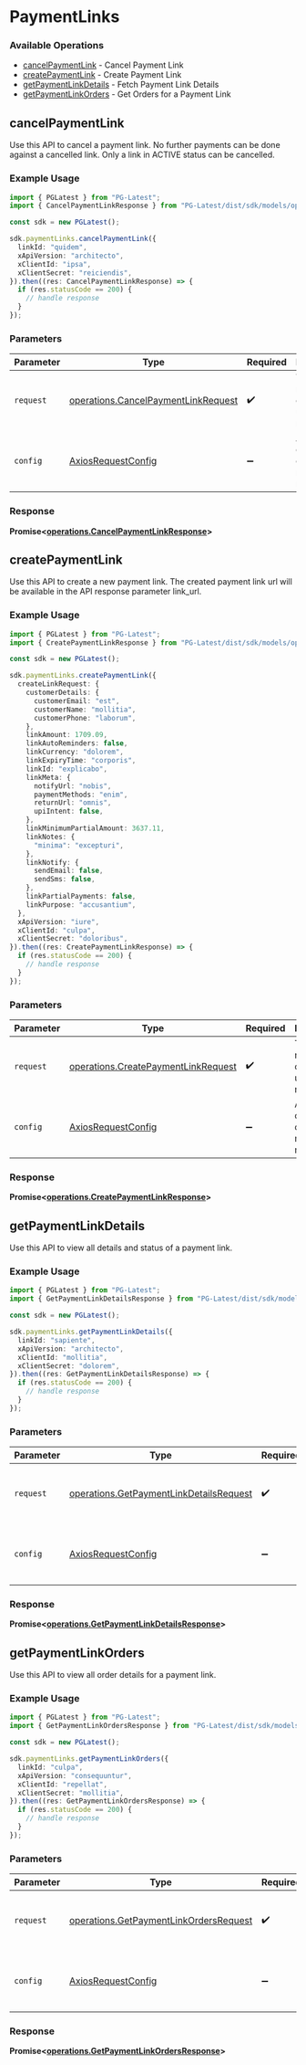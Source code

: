 # PaymentLinks

### Available Operations

* [cancelPaymentLink](#cancelpaymentlink) - Cancel Payment Link
* [createPaymentLink](#createpaymentlink) - Create Payment Link
* [getPaymentLinkDetails](#getpaymentlinkdetails) - Fetch Payment Link Details
* [getPaymentLinkOrders](#getpaymentlinkorders) - Get Orders for a Payment Link

## cancelPaymentLink

Use this API to cancel a payment link. No further payments can be done against a cancelled link. Only a link in ACTIVE status can be cancelled.

### Example Usage

```typescript
import { PGLatest } from "PG-Latest";
import { CancelPaymentLinkResponse } from "PG-Latest/dist/sdk/models/operations";

const sdk = new PGLatest();

sdk.paymentLinks.cancelPaymentLink({
  linkId: "quidem",
  xApiVersion: "architecto",
  xClientId: "ipsa",
  xClientSecret: "reiciendis",
}).then((res: CancelPaymentLinkResponse) => {
  if (res.statusCode == 200) {
    // handle response
  }
});
```

### Parameters

| Parameter                                                                                  | Type                                                                                       | Required                                                                                   | Description                                                                                |
| ------------------------------------------------------------------------------------------ | ------------------------------------------------------------------------------------------ | ------------------------------------------------------------------------------------------ | ------------------------------------------------------------------------------------------ |
| `request`                                                                                  | [operations.CancelPaymentLinkRequest](../../models/operations/cancelpaymentlinkrequest.md) | :heavy_check_mark:                                                                         | The request object to use for the request.                                                 |
| `config`                                                                                   | [AxiosRequestConfig](https://axios-http.com/docs/req_config)                               | :heavy_minus_sign:                                                                         | Available config options for making requests.                                              |


### Response

**Promise<[operations.CancelPaymentLinkResponse](../../models/operations/cancelpaymentlinkresponse.md)>**


## createPaymentLink

Use this API to create a new payment link. The created payment link url will be available in the API response parameter link_url.

### Example Usage

```typescript
import { PGLatest } from "PG-Latest";
import { CreatePaymentLinkResponse } from "PG-Latest/dist/sdk/models/operations";

const sdk = new PGLatest();

sdk.paymentLinks.createPaymentLink({
  createLinkRequest: {
    customerDetails: {
      customerEmail: "est",
      customerName: "mollitia",
      customerPhone: "laborum",
    },
    linkAmount: 1709.09,
    linkAutoReminders: false,
    linkCurrency: "dolorem",
    linkExpiryTime: "corporis",
    linkId: "explicabo",
    linkMeta: {
      notifyUrl: "nobis",
      paymentMethods: "enim",
      returnUrl: "omnis",
      upiIntent: false,
    },
    linkMinimumPartialAmount: 3637.11,
    linkNotes: {
      "minima": "excepturi",
    },
    linkNotify: {
      sendEmail: false,
      sendSms: false,
    },
    linkPartialPayments: false,
    linkPurpose: "accusantium",
  },
  xApiVersion: "iure",
  xClientId: "culpa",
  xClientSecret: "doloribus",
}).then((res: CreatePaymentLinkResponse) => {
  if (res.statusCode == 200) {
    // handle response
  }
});
```

### Parameters

| Parameter                                                                                  | Type                                                                                       | Required                                                                                   | Description                                                                                |
| ------------------------------------------------------------------------------------------ | ------------------------------------------------------------------------------------------ | ------------------------------------------------------------------------------------------ | ------------------------------------------------------------------------------------------ |
| `request`                                                                                  | [operations.CreatePaymentLinkRequest](../../models/operations/createpaymentlinkrequest.md) | :heavy_check_mark:                                                                         | The request object to use for the request.                                                 |
| `config`                                                                                   | [AxiosRequestConfig](https://axios-http.com/docs/req_config)                               | :heavy_minus_sign:                                                                         | Available config options for making requests.                                              |


### Response

**Promise<[operations.CreatePaymentLinkResponse](../../models/operations/createpaymentlinkresponse.md)>**


## getPaymentLinkDetails

Use this API to view all details and status of a payment link.

### Example Usage

```typescript
import { PGLatest } from "PG-Latest";
import { GetPaymentLinkDetailsResponse } from "PG-Latest/dist/sdk/models/operations";

const sdk = new PGLatest();

sdk.paymentLinks.getPaymentLinkDetails({
  linkId: "sapiente",
  xApiVersion: "architecto",
  xClientId: "mollitia",
  xClientSecret: "dolorem",
}).then((res: GetPaymentLinkDetailsResponse) => {
  if (res.statusCode == 200) {
    // handle response
  }
});
```

### Parameters

| Parameter                                                                                          | Type                                                                                               | Required                                                                                           | Description                                                                                        |
| -------------------------------------------------------------------------------------------------- | -------------------------------------------------------------------------------------------------- | -------------------------------------------------------------------------------------------------- | -------------------------------------------------------------------------------------------------- |
| `request`                                                                                          | [operations.GetPaymentLinkDetailsRequest](../../models/operations/getpaymentlinkdetailsrequest.md) | :heavy_check_mark:                                                                                 | The request object to use for the request.                                                         |
| `config`                                                                                           | [AxiosRequestConfig](https://axios-http.com/docs/req_config)                                       | :heavy_minus_sign:                                                                                 | Available config options for making requests.                                                      |


### Response

**Promise<[operations.GetPaymentLinkDetailsResponse](../../models/operations/getpaymentlinkdetailsresponse.md)>**


## getPaymentLinkOrders

Use this API to view all order details for a payment link.

### Example Usage

```typescript
import { PGLatest } from "PG-Latest";
import { GetPaymentLinkOrdersResponse } from "PG-Latest/dist/sdk/models/operations";

const sdk = new PGLatest();

sdk.paymentLinks.getPaymentLinkOrders({
  linkId: "culpa",
  xApiVersion: "consequuntur",
  xClientId: "repellat",
  xClientSecret: "mollitia",
}).then((res: GetPaymentLinkOrdersResponse) => {
  if (res.statusCode == 200) {
    // handle response
  }
});
```

### Parameters

| Parameter                                                                                        | Type                                                                                             | Required                                                                                         | Description                                                                                      |
| ------------------------------------------------------------------------------------------------ | ------------------------------------------------------------------------------------------------ | ------------------------------------------------------------------------------------------------ | ------------------------------------------------------------------------------------------------ |
| `request`                                                                                        | [operations.GetPaymentLinkOrdersRequest](../../models/operations/getpaymentlinkordersrequest.md) | :heavy_check_mark:                                                                               | The request object to use for the request.                                                       |
| `config`                                                                                         | [AxiosRequestConfig](https://axios-http.com/docs/req_config)                                     | :heavy_minus_sign:                                                                               | Available config options for making requests.                                                    |


### Response

**Promise<[operations.GetPaymentLinkOrdersResponse](../../models/operations/getpaymentlinkordersresponse.md)>**

